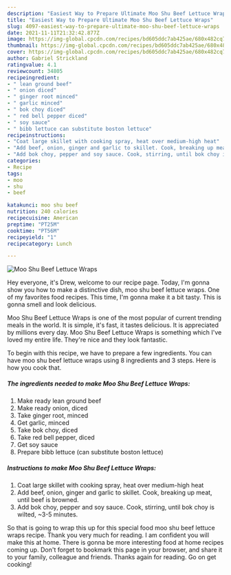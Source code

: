 ```yaml
---
description: "Easiest Way to Prepare Ultimate Moo Shu Beef Lettuce Wraps"
title: "Easiest Way to Prepare Ultimate Moo Shu Beef Lettuce Wraps"
slug: 4097-easiest-way-to-prepare-ultimate-moo-shu-beef-lettuce-wraps
date: 2021-11-11T21:32:42.877Z
image: https://img-global.cpcdn.com/recipes/bd605ddc7ab425ae/680x482cq70/moo-shu-beef-lettuce-wraps-recipe-main-photo.jpg
thumbnail: https://img-global.cpcdn.com/recipes/bd605ddc7ab425ae/680x482cq70/moo-shu-beef-lettuce-wraps-recipe-main-photo.jpg
cover: https://img-global.cpcdn.com/recipes/bd605ddc7ab425ae/680x482cq70/moo-shu-beef-lettuce-wraps-recipe-main-photo.jpg
author: Gabriel Strickland
ratingvalue: 4.1
reviewcount: 34805
recipeingredient:
- " lean ground beef"
- " onion diced"
- " ginger root minced"
- " garlic minced"
- " bok choy diced"
- " red bell pepper diced"
- " soy sauce"
- " bibb lettuce can substitute boston lettuce"
recipeinstructions:
- "Coat large skillet with cooking spray, heat over medium-high heat"
- "Add beef, onion, ginger and garlic to skillet. Cook, breaking up meat, until beef is browned."
- "Add bok choy, pepper and soy sauce. Cook, stirring, until bok choy is wilted, ~3-5 minutes."
categories:
- Recipe
tags:
- moo
- shu
- beef

katakunci: moo shu beef 
nutrition: 240 calories
recipecuisine: American
preptime: "PT25M"
cooktime: "PT56M"
recipeyield: "1"
recipecategory: Lunch

---
```



![Moo Shu Beef Lettuce Wraps](https://img-global.cpcdn.com/recipes/bd605ddc7ab425ae/680x482cq70/moo-shu-beef-lettuce-wraps-recipe-main-photo.jpg)

Hey everyone, it's Drew, welcome to our recipe page. Today, I'm gonna show you how to make a distinctive dish, moo shu beef lettuce wraps. One of my favorites food recipes. This time, I'm gonna make it a bit tasty. This is gonna smell and look delicious.



Moo Shu Beef Lettuce Wraps is one of the most popular of current trending meals in the world. It is simple, it's fast, it tastes delicious. It is appreciated by millions every day. Moo Shu Beef Lettuce Wraps is something which I've loved my entire life. They're nice and they look fantastic.


To begin with this recipe, we have to prepare a few ingredients. You can have moo shu beef lettuce wraps using 8 ingredients and 3 steps. Here is how you cook that.

<!--inarticleads1-->

##### The ingredients needed to make Moo Shu Beef Lettuce Wraps:

1. Make ready  lean ground beef
1. Make ready  onion, diced
1. Take  ginger root, minced
1. Get  garlic, minced
1. Take  bok choy, diced
1. Take  red bell pepper, diced
1. Get  soy sauce
1. Prepare  bibb lettuce (can substitute boston lettuce)




<!--inarticleads2-->

##### Instructions to make Moo Shu Beef Lettuce Wraps:

1. Coat large skillet with cooking spray, heat over medium-high heat
1. Add beef, onion, ginger and garlic to skillet. Cook, breaking up meat, until beef is browned.
1. Add bok choy, pepper and soy sauce. Cook, stirring, until bok choy is wilted, ~3-5 minutes.




So that is going to wrap this up for this special food moo shu beef lettuce wraps recipe. Thank you very much for reading. I am confident you will make this at home. There is gonna be more interesting food at home recipes coming up. Don't forget to bookmark this page in your browser, and share it to your family, colleague and friends. Thanks again for reading. Go on get cooking!
